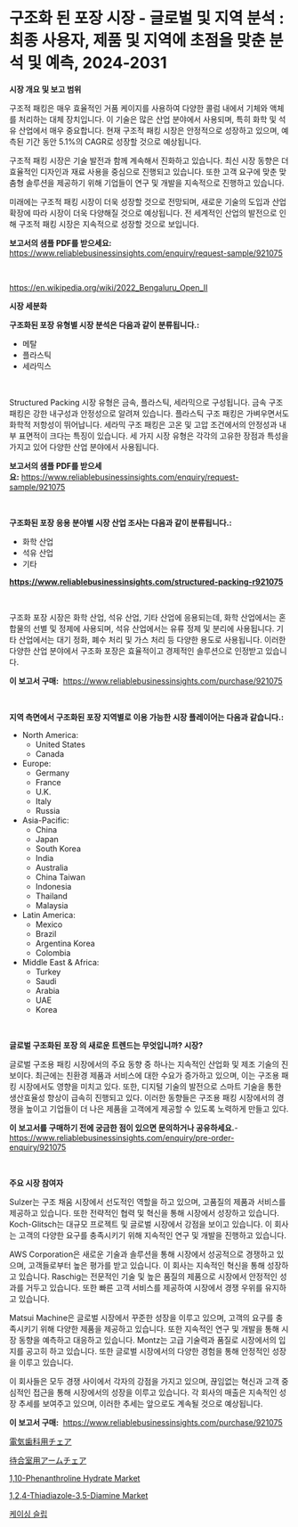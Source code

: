 <p><h1>구조화 된 포장 시장 - 글로벌 및 지역 분석 : 최종 사용자, 제품 및 지역에 초점을 맞춘 분석 및 예측, 2024-2031</h1></p><p><strong>시장 개요 및 보고 범위</strong></p>
<p><p>구조적 패킹은 매우 효율적인 거품 케이지를 사용하여 다양한 콜럼 내에서 기체와 액체를 처리하는 대체 장치입니다. 이 기술은 많은 산업 분야에서 사용되며, 특히 화학 및 석유 산업에서 매우 중요합니다. 현재 구조적 패킹 시장은 안정적으로 성장하고 있으며, 예측된 기간 동안 5.1%의 CAGR로 성장할 것으로 예상됩니다. </p><p>구조적 패킹 시장은 기술 발전과 함께 계속해서 진화하고 있습니다. 최신 시장 동향은 더 효율적인 디자인과 재료 사용을 중심으로 진행되고 있습니다. 또한 고객 요구에 맞춘 맞춤형 솔루션을 제공하기 위해 기업들이 연구 및 개발을 지속적으로 진행하고 있습니다. </p><p>미래에는 구조적 패킹 시장이 더욱 성장할 것으로 전망되며, 새로운 기술의 도입과 산업 확장에 따라 시장이 더욱 다양해질 것으로 예상됩니다. 전 세계적인 산업의 발전으로 인해 구조적 패킹 시장은 지속적으로 성장할 것으로 보입니다.</p></p>
<p><strong>보고서의 샘플 PDF를 받으세요:</strong> <a href="https://www.reliablebusinessinsights.com/enquiry/request-sample/921075">https://www.reliablebusinessinsights.com/enquiry/request-sample/921075</a></p>
<p>&nbsp;</p>
<p><a href="https://en.wikipedia.org/wiki/2022_Bengaluru_Open_II">https://en.wikipedia.org/wiki/2022_Bengaluru_Open_II</a></p>
<p><strong>시장 세분화</strong></p>
<p><strong>구조화된 포장 유형별 시장 분석은 다음과 같이 분류됩니다.:</strong></p>
<p><ul><li>메탈</li><li>플라스틱</li><li>세라믹스</li></ul></p>
<p>&nbsp;</p>
<p><p>Structured Packing 시장 유형은 금속, 플라스틱, 세라믹으로 구성됩니다. 금속 구조 패킹은 강한 내구성과 안정성으로 알려져 있습니다. 플라스틱 구조 패킹은 가벼우면서도 화학적 저항성이 뛰어납니다. 세라믹 구조 패킹은 고온 및 고압 조건에서의 안정성과 내부 표면적이 크다는 특징이 있습니다. 세 가지 시장 유형은 각각의 고유한 장점과 특성을 가지고 있어 다양한 산업 분야에서 사용됩니다.</p></p>
<p><strong>보고서의 샘플 PDF를 받으세요:</strong>&nbsp;<a href="https://www.reliablebusinessinsights.com/enquiry/request-sample/921075">https://www.reliablebusinessinsights.com/enquiry/request-sample/921075</a></p>
<p>&nbsp;</p>
<p><strong> 구조화된 포장 응용 분야별 시장 산업 조사는 다음과 같이 분류됩니다.:</strong></p>
<p><ul><li>화학 산업</li><li>석유 산업</li><li>기타</li></ul></p>
<p><strong><a href="https://www.reliablebusinessinsights.com/structured-packing-r921075">https://www.reliablebusinessinsights.com/structured-packing-r921075</a></strong></p>
<p>&nbsp;</p>
<p><p>구조화 포장 시장은 화학 산업, 석유 산업, 기타 산업에 응용되는데, 화학 산업에서는 혼합물의 선별 및 정제에 사용되며, 석유 산업에서는 유류 정제 및 분리에 사용됩니다. 기타 산업에서는 대기 정화, 폐수 처리 및 가스 처리 등 다양한 용도로 사용됩니다. 이러한 다양한 산업 분야에서 구조화 포장은 효율적이고 경제적인 솔루션으로 인정받고 있습니다.</p></p>
<p><strong>이 보고서 구매:</strong>&nbsp; <a href="https://www.reliablebusinessinsights.com/purchase/921075">https://www.reliablebusinessinsights.com/purchase/921075</a></p>
<p>&nbsp;</p>
<p><strong>지역 측면에서 구조화된 포장 지역별로 이용 가능한 시장 플레이어는 다음과 같습니다.:</strong></p>
<p><ul>
    <li>
        North America:
        <ul>
            <li>United States</li>
            <li>Canada</li>
        </ul>
    </li>
    <li>
        Europe:
        <ul>
            <li>Germany</li>
            <li>France</li>
            <li>U.K.</li>
            <li>Italy</li>
            <li>Russia</li>
        </ul>
    </li>
    <li>
        Asia-Pacific:
        <ul>
            <li>China</li>
            <li>Japan</li>
            <li>South Korea</li>
            <li>India</li>
            <li>Australia</li>
            <li>China Taiwan</li>
            <li>Indonesia</li>
            <li>Thailand</li>
            <li>Malaysia</li>
        </ul>
    </li>
    <li>
        Latin America:
        <ul>
            <li>Mexico</li>
            <li>Brazil</li>
            <li>Argentina Korea</li>
            <li>Colombia</li>
        </ul>
    </li>
    <li>
        Middle East & Africa:
        <ul>
            <li>Turkey</li>
            <li>Saudi</li>
            <li>Arabia</li>
            <li>UAE</li>
            <li>Korea</li>
        </ul>
    </li>
    </ul></p>
<p>&nbsp;</p>
<p><strong>글로벌 구조화된 포장 의 새로운 트렌드는 무엇입니까? 시장?</strong></p>
<p><p>글로벌 구조용 패킹 시장에서의 주요 동향 중 하나는 지속적인 산업화 및 제조 기술의 진보이다. 최근에는 친환경 제품과 서비스에 대한 수요가 증가하고 있으며, 이는 구조용 패킹 시장에서도 영향을 미치고 있다. 또한, 디지털 기술의 발전으로 스마트 기술을 통한 생산효율성 향상이 급속히 진행되고 있다. 이러한 동향들은 구조용 패킹 시장에서의 경쟁을 높이고 기업들이 더 나은 제품을 고객에게 제공할 수 있도록 노력하게 만들고 있다.</p></p>
<p><strong>이 보고서를 구매하기 전에 궁금한 점이 있으면 문의하거나 공유하세요.</strong>- <a href="https://www.reliablebusinessinsights.com/enquiry/pre-order-enquiry/921075">https://www.reliablebusinessinsights.com/enquiry/pre-order-enquiry/921075</a></p>
<p>&nbsp;</p>
<p><strong>주요 시장 참여자</strong></p>
<p><p>Sulzer는 구조 채움 시장에서 선도적인 역할을 하고 있으며, 고품질의 제품과 서비스를 제공하고 있습니다. 또한 전략적인 협력 및 혁신을 통해 시장에서 성장하고 있습니다.  Koch-Glitsch는 대규모 프로젝트 및 글로벌 시장에서 강점을 보이고 있습니다. 이 회사는 고객의 다양한 요구를 충족시키기 위해 지속적인 연구 및 개발을 진행하고 있습니다.</p><p>AWS Corporation은 새로운 기술과 솔루션을 통해 시장에서 성공적으로 경쟁하고 있으며, 고객들로부터 높은 평가를 받고 있습니다. 이 회사는 지속적인 혁신을 통해 성장하고 있습니다. Raschig는 전문적인 기술 및 높은 품질의 제품으로 시장에서 안정적인 성과를 거두고 있습니다. 또한 빠른 고객 서비스를 제공하여 시장에서 경쟁 우위를 유지하고 있습니다.</p><p>Matsui Machine은 글로벌 시장에서 꾸준한 성장을 이루고 있으며, 고객의 요구를 충족시키기 위해 다양한 제품을 제공하고 있습니다. 또한 지속적인 연구 및 개발을 통해 시장 동향을 예측하고 대응하고 있습니다. Montz는 고급 기술력과 품질로 시장에서의 입지를 공고히 하고 있습니다. 또한 글로벌 시장에서의 다양한 경험을 통해 안정적인 성장을 이루고 있습니다. </p><p>이 회사들은 모두 경쟁 사이에서 각자의 강점을 가지고 있으며, 끊임없는 혁신과 고객 중심적인 접근을 통해 시장에서의 성장을 이루고 있습니다. 각 회사의 매출은 지속적인 성장 추세를 보여주고 있으며, 이러한 추세는 앞으로도 계속될 것으로 예상됩니다.</p></p>
<p><strong>이 보고서 구매:</strong>&nbsp;&nbsp;<a href="https://www.reliablebusinessinsights.com/purchase/921075">https://www.reliablebusinessinsights.com/purchase/921075</a></p>
<p><p><a href="https://github.com/TerrellConn/Market-Research-Report-List-2/blob/main/7141405125458.md">電気歯科用チェア</a></p><p><a href="https://github.com/RandallRunte2023/Market-Research-Report-List-2/blob/main/4166407125459.md">待合室用アームチェア</a></p><p><a href="https://github.com/lubmix/Market-Research-Report-List-3/blob/main/110-phenanthroline-hydrate-market.md">1,10-Phenanthroline Hydrate Market</a></p><p><a href="https://github.com/Hazelklievgspy6vdcsmu106w/Market-Research-Report-List-3/blob/main/124-thiadiazole-35-diamine-market.md">1,2,4-Thiadiazole-3,5-Diamine Market</a></p><p><a href="https://github.com/LuckeyCorbin/Market-Research-Report-List-1/blob/main/8928656181988.md">케이싱 슬립</a></p></p>